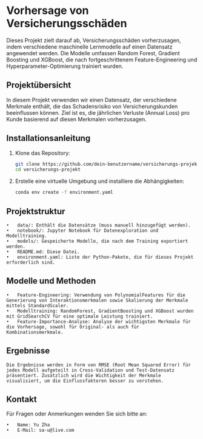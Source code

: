 # Vorhersage von Versicherungsschäden

Dieses Projekt zielt darauf ab, Versicherungsschäden vorherzusagen, indem verschiedene maschinelle Lernmodelle auf einen Datensatz angewendet werden. Die Modelle umfassen Random Forest, Gradient Boosting und XGBoost, die nach fortgeschrittenem Feature-Engineering und Hyperparameter-Optimierung trainiert wurden.

## Projektübersicht

In diesem Projekt verwenden wir einen Datensatz, der verschiedene Merkmale enthält, die das Schadensrisiko von Versicherungskunden beeinflussen können. Ziel ist es, die jährlichen Verluste (Annual Loss) pro Kunde basierend auf diesen Merkmalen vorherzusagen.

## Installationsanleitung

1. Klone das Repository:
   ```bash
   git clone https://github.com/dein-benutzername/versicherungs-projekt.git
   cd versicherungs-projekt

2. Erstelle eine virtuelle Umgebung und installiere die Abhängigkeiten:
    ```bash
    conda env create -f environment.yaml

## Projektstruktur

	•	data/: Enthält die Datensätze (muss manuell hinzugefügt werden).
	•	notebook/: Jupyter Notebook für Datenexploration und Modelltraining.
	•	models/: Gespeicherte Modelle, die nach dem Training exportiert werden.
	•	README.md: Diese Datei.
	•	environment.yaml: Liste der Python-Pakete, die für dieses Projekt erforderlich sind.


## Modelle und Methoden

	•	Feature-Engineering: Verwendung von PolynomialFeatures für die Generierung von Interaktionsmerkmalen sowie Skalierung der Merkmale mittels StandardScaler.
	•	Modelltraining: RandomForest, GradientBoosting und XGBoost wurden mit GridSearchCV für eine optimale Leistung trainiert.
	•	Feature-Importance-Analyse: Analyse der wichtigsten Merkmale für die Vorhersage, sowohl für Original- als auch für Kombinationsmerkmale.

## Ergebnisse

    Die Ergebnisse werden in Form von RMSE (Root Mean Squared Error) für jedes Modell aufgeteilt in Cross-Validation und Test-Datensatz präsentiert. Zusätzlich wird die Wichtigkeit der Merkmale visualisiert, um die Einflussfaktoren besser zu verstehen.


## Kontakt

Für Fragen oder Anmerkungen wenden Sie sich bitte an:

	•	Name: Yu Zha
	•	E-Mail: sa-u@live.com